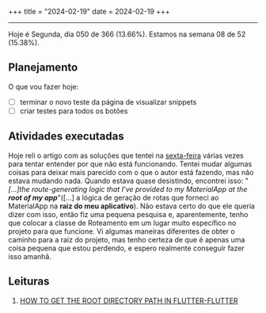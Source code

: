 +++
title = "2024-02-19"
date = 2024-02-19
+++

---

Hoje é Segunda, dia 050 de 366 (13.66%). Estamos na semana 08 de 52 (15.38%).

## Planejamento

O que vou fazer hoje:

- [ ] terminar o novo teste da página de visualizar snippets
- [ ] criar testes para todos os botões

## Atividades executadas

Hoje reli o artigo com as soluções que tentei na [sexta-feira](https://omnicode.com.br/worklog-luisa/blog/2024-02-16/) várias vezes para tentar entender por que não está funcionando. Tentei mudar algumas coisas para deixar mais parecido com o que o autor está fazendo, mas não estava mudando nada. Quando estava quase desistindo, encontrei isso: "*[...]the route-generating logic that I’ve provided to my MaterialApp at the __root of my app__*"([...] a lógica de geração de rotas que forneci ao MaterialApp na __raiz do meu aplicativo__). Não estava certo do que ele queria dizer com isso, então fiz uma pequena pesquisa e, aparentemente, tenho que colocar a classe de Roteamento em um lugar muito específico no projeto para que funcione. Vi algumas maneiras diferentes de obter o caminho para a raiz do projeto, mas tenho certeza de que é apenas uma coisa pequena que estou perdendo, e espero realmente conseguir fazer isso amanhã.

## Leituras

1. [HOW TO GET THE ROOT DIRECTORY PATH IN FLUTTER-FLUTTER](https://www.appsloveworld.com/flutter/100/8/how-to-get-the-root-directory-path-in-flutter)
